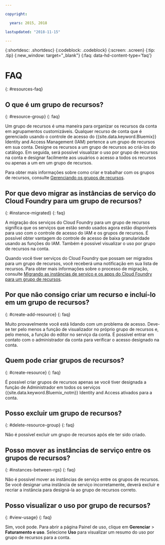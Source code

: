 ```yaml
---

copyright:

  years: 2015, 2018

lastupdated: "2018-11-15"

---
```



{:shortdesc: .shortdesc}
{:codeblock: .codeblock}
{:screen: .screen}
{:tip: .tip}
{:new_window: target="_blank"}
{:faq: data-hd-content-type='faq'}


# FAQ
{: #resources-faq}

## O que é um grupo de recursos?
{: #resource-group}
{: faq}

Um grupo de recursos é uma maneira para organizar os recursos da conta em agrupamentos customizáveis. Qualquer recurso de conta que é gerenciado usando o controle de acesso do {{site.data.keyword.Bluemix}} Identity and Access Management (IAM) pertence a um grupo de recursos em sua conta. Designe os recursos a um grupo de recursos ao criá-los do catálogo. Em seguida, será possível visualizar o uso por grupo de recursos
na conta e designar facilmente aos usuários o acesso a todos os recursos ou apenas a um em um grupo de recursos.

Para obter mais informações sobre como criar e trabalhar com os grupos de recursos, consulte
[Gerenciando os grupos de recursos](/docs/resources/resourcegroups.html#rgs).  

## Por que devo migrar as instâncias de serviço do Cloud Foundry para um grupo de recursos?
{: #instance-migrated}
{: faq}

A migração dos serviços do Cloud Foundry para um grupo de recursos significa que os serviços que estão sendo usados agora
estão disponíveis para uso com o controle de acesso do IAM e os grupos de recursos. É possível obter vantagem do controle de acesso
de baixa granularidade usando as funções do IAM. Também é possível visualizar o uso por grupo de recursos na conta. 

Quando você tiver serviços do Cloud Foundry que possam ser migrados para um grupo de recursos, você receberá uma notificação em sua lista de recursos. Para obter mais informações sobre o processo de migração, consulte
[Migrando as instâncias de serviço e os apps do Cloud Foundry para um
grupo de recursos](/docs/resources/instance_migration.html#migrate).

## Por que não consigo criar um recurso e incluí-lo em um grupo de recursos?
{: #create-add-resource}
{: faq}

Muito provavelmente você está lidando com um problema de acesso. Deve-se ter pelo menos a função de visualizador no
próprio grupo de recursos e, pelo menos, a função do editor no serviço da conta. É possível entrar em contato com o administrador da
conta para verificar o acesso designado na conta. 

## Quem pode criar grupos de recursos?
{: #create-resource}
{: faq}

É possível criar grupos de recursos apenas se você tiver designada a função de Administrador em todos os serviços {{site.data.keyword.Bluemix_notm}} Identity and Access ativados para a conta.

## Posso excluir um grupo de recursos?
{: #delete-resource-group}
{: faq}

Não é possível excluir um grupo de recursos após ele ter sido criado.

## Posso mover as instâncias de serviço entre os grupos de recursos?
{: #instances-between-rgs}
{: faq}

Não é possível mover as instâncias de serviço entre os grupos de recursos. Se você designar uma instância de serviço incorretamente, deverá excluir e recriar a instância para designá-la ao grupo de recursos correto.  

## Posso visualizar o uso por grupo de recursos?
{: #view-usage}
{: faq}

Sim, você pode. Para abrir a página Painel de uso, clique em **Gerenciar** &gt; **Faturamento e uso**. Selecione **Uso** para visualizar um resumo do uso por grupo de recursos para a conta. 
